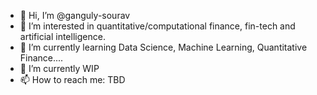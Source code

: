 - 👋 Hi, I’m @ganguly-sourav
- 👀 I’m interested in quantitative/computational finance, fin-tech and artificial intelligence.
- 🌱 I’m currently learning Data Science, Machine Learning, Quantitative Finance....
- 💞️ I’m currently WIP
- 📫 How to reach me: TBD

<!---
ganguly-sourav/ganguly-sourav is a ✨ special ✨ repository because its `README.md` (this file) appears on your GitHub profile.
You can click the Preview link to take a look at your changes.
--->
